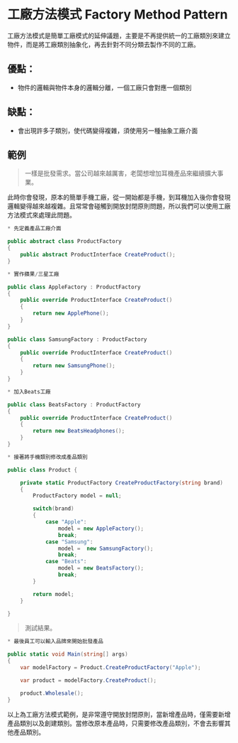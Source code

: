 # 工廠方法模式 Factory Method Pattern

工廠方法模式是簡單工廠模式的延伸議題，主要是不再提供統一的工廠類別來建立物件，而是將工廠類別抽象化，再去針對不同分類去製作不同的工廠。

## 優點：

* 物件的邏輯與物件本身的邏輯分離，一個工廠只會對應一個類別

## 缺點：

* 會出現許多子類別，使代碼變得複雜，須使用另一種抽象工廠介面

## 範例

> 一樣是批發需求。當公司越來越厲害，老闆想增加耳機產品來繼續擴大事業。

此時你會發現，原本的簡單手機工廠，從一開始都是手機，到耳機加入後你會發現邏輯變得越來越複雜。且常常會碰觸到開放封閉原則問題，所以我們可以使用工廠方法模式來處理此問題。

```C#
* 先定義產品工廠介面

public abstract class ProductFactory
{
    public abstract ProductInterface CreateProduct();
}

* 實作蘋果/三星工廠

public class AppleFactory : ProductFactory
{
    public override ProductInterface CreateProduct()
    {
        return new ApplePhone();
    }
}

public class SamsungFactory : ProductFactory
{
    public override ProductInterface CreateProduct()
    {
        return new SamsungPhone();
    }
}

* 加入Beats工廠

public class BeatsFactory : ProductFactory
{
    public override ProductInterface CreateProduct()
    {
        return new BeatsHeadphones();
    }
}

* 接著將手機類別修改成產品類別

public class Product {

    private static ProductFactory CreateProductFactory(string brand)
    {
        ProductFactory model = null;

        switch(brand)
        {
            case "Apple":
                model = new AppleFactory();
                break;
            case "Samsung":
                model =  new SamsungFactory();
                break;
            case "Beats":
                model = new BeatsFactory();
                break;
        }

        return model;
    }

}
```

> 測試結果。

```C#
* 最後員工可以輸入品牌來開始批發產品

public static void Main(string[] args)
{
    var modelFactory = Product.CreateProductFactory("Apple");

    var product = modelFactory.CreateProduct();

    product.Wholesale();
}
```

以上為工廠方法模式範例，是非常遵守開放封閉原則，當新增產品時，僅需要新增產品類別以及創建類別。當修改原本產品時，只需要修改產品類別，不會去影響其他產品類別。
